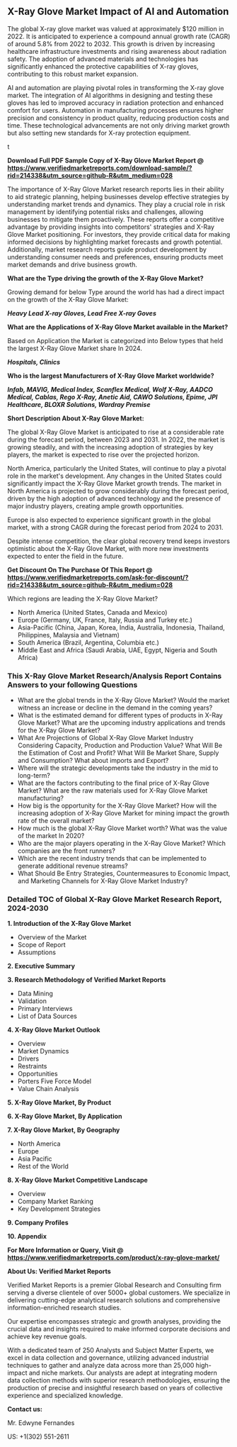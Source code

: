<h2>X-Ray Glove Market Impact of AI and Automation</h2><p>The global X-ray glove market was valued at approximately $120 million in 2022. It is anticipated to experience a compound annual growth rate (CAGR) of around 5.8% from 2022 to 2032. This growth is driven by increasing healthcare infrastructure investments and rising awareness about radiation safety. The adoption of advanced materials and technologies has significantly enhanced the protective capabilities of X-ray gloves, contributing to this robust market expansion.</p><p>AI and automation are playing pivotal roles in transforming the X-ray glove market. The integration of AI algorithms in designing and testing these gloves has led to improved accuracy in radiation protection and enhanced comfort for users. Automation in manufacturing processes ensures higher precision and consistency in product quality, reducing production costs and time. These technological advancements are not only driving market growth but also setting new standards for X-ray protection equipment.</p>t</p><p id="" class=""><strong>Download Full PDF Sample Copy of X-Ray Glove Market Report @ <a href="https://www.verifiedmarketreports.com/download-sample/?rid=214338&utm_source=github-R&utm_medium=028" target="_blank">https://www.verifiedmarketreports.com/download-sample/?rid=214338&utm_source=github-R&utm_medium=028</a></strong></p><p>The importance of&nbsp;X-Ray Glove Market research reports lies in their ability to aid strategic planning, helping businesses develop effective strategies by understanding market trends and dynamics. They play a crucial role in risk management by identifying potential risks and challenges, allowing businesses to mitigate them proactively. These reports offer a competitive advantage by providing insights into competitors' strategies and X-Ray Glove Market positioning. For investors, they provide critical data for making informed decisions by highlighting market forecasts and growth potential. Additionally, market research reports guide product development by understanding consumer needs and preferences, ensuring products meet market demands and drive business growth.</p><p><strong>What are the&nbsp;Type driving the growth of the X-Ray Glove Market?</strong></p><p id="" class="">Growing demand for below Type around the world has had a direct impact on the growth of the X-Ray Glove Market:</p><em><strong>Heavy Lead X-ray Gloves, Lead Free X-ray Goves</strong></em></p><strong>What are the&nbsp;Applications&nbsp;of X-Ray Glove Market available in the Market?</strong></p><p id="" class="">Based on Application the Market is categorized into Below types that held the largest X-Ray Glove Market share In 2024.</p><em><strong>Hospitals, Clinics</strong></em></p><strong>Who is the largest Manufacturers of X-Ray Glove Market worldwide?</strong></p><p><em><strong>Infab, MAVIG, Medical Index, Scanflex Medical, Wolf X-Ray, AADCO Medical, Cablas, Rego X-Ray, Anetic Aid, CAWO Solutions, Epime, JPI Healthcare, BLOXR Solutions, Wardray Premise</strong></em></p><p id="" class=""><strong>Short Description About X-Ray Glove Market:</strong></p><p>The global X-Ray Glove Market is anticipated to rise at a considerable rate during the forecast period, between 2023 and 2031. In 2022, the market is growing steadily, and with the increasing adoption of strategies by key players, the market is expected to rise over the projected horizon.</p><p>North America, particularly the United States, will continue to play a pivotal role in the market's development. Any changes in the United States could significantly impact the X-Ray Glove Market growth trends. The market in North America is projected to grow considerably during the forecast period, driven by the high adoption of advanced technology and the presence of major industry players, creating ample growth opportunities.</p><p>Europe is also expected to experience significant growth in the global market, with a strong CAGR during the forecast period from 2024 to 2031.</p><p>Despite intense competition, the clear global recovery trend keeps investors optimistic about the X-Ray Glove Market, with more new investments expected to enter the field in the future.</p><p id="" class=""><strong>Get Discount On The Purchase Of This Report @ <a href="https://www.verifiedmarketreports.com/ask-for-discount/?rid=214338&utm_source=github-R&utm_medium=028" target="_blank">https://www.verifiedmarketreports.com/ask-for-discount/?rid=214338&utm_source=github-R&utm_medium=028</a></strong></p>Which regions are leading the X-Ray Glove Market?</p><ul><li>North America (United States, Canada and Mexico)</li><li>Europe (Germany, UK, France, Italy, Russia and Turkey etc.)</li><li>Asia-Pacific (China, Japan, Korea, India, Australia, Indonesia, Thailand, Philippines, Malaysia and Vietnam)</li><li>South America (Brazil, Argentina, Columbia etc.)</li><li>Middle East and Africa (Saudi Arabia, UAE, Egypt, Nigeria and South Africa)</li></ul><h3 id="" class="">This X-Ray Glove Market Research/Analysis Report Contains Answers to your following Questions</h3><ul><li>What are the global trends in the X-Ray Glove Market? Would the market witness an increase or decline in the demand in the coming years?</li><li>What is the estimated demand for different types of products in X-Ray Glove Market? What are the upcoming industry applications and trends for the X-Ray Glove Market?</li><li>What Are Projections of Global X-Ray Glove Market Industry Considering Capacity, Production and Production Value? What Will Be the Estimation of Cost and Profit? What Will Be Market Share, Supply and Consumption? What about imports and Export?</li><li>Where will the strategic developments take the industry in the mid to long-term?</li><li>What are the factors contributing to the final price of X-Ray Glove Market? What are the raw materials used for X-Ray Glove Market manufacturing?</li><li>How big is the opportunity for the X-Ray Glove Market? How will the increasing adoption of X-Ray Glove Market for mining impact the growth rate of the overall market?</li><li>How much is the global X-Ray Glove Market worth? What was the value of the market In 2020?</li><li>Who are the major players operating in the X-Ray Glove Market? Which companies are the front runners?</li><li>Which are the recent industry trends that can be implemented to generate additional revenue streams?</li><li>What Should Be Entry Strategies, Countermeasures to Economic Impact, and Marketing Channels for X-Ray Glove Market Industry?</li></ul><h3 id="" class="">Detailed TOC of Global X-Ray Glove Market Research Report, 2024-2030</h3><p id="" class=""><strong>1. Introduction of the X-Ray Glove Market</strong></p><ul><li>Overview of the Market</li><li>Scope of Report</li><li>Assumptions</li></ul><p id="" class=""><strong>2. Executive Summary</strong></p><p id="" class=""><strong>3. Research Methodology of Verified Market Reports</strong></p><ul><li>Data Mining</li><li>Validation</li><li>Primary Interviews</li><li>List of Data Sources</li></ul><p id="" class=""><strong>4. X-Ray Glove Market Outlook</strong></p><ul><li>Overview</li><li>Market Dynamics</li><li>Drivers</li><li>Restraints</li><li>Opportunities</li><li>Porters Five Force Model</li><li>Value Chain Analysis</li></ul><p id="" class=""><strong>5. X-Ray Glove Market, By Product</strong></p><p id="" class=""><strong>6. X-Ray Glove Market, By Application</strong></p><p id="" class=""><strong>7. X-Ray Glove Market, By Geography</strong></p><ul><li>North America</li><li>Europe</li><li>Asia Pacific</li><li>Rest of the World</li></ul><p id="" class=""><strong>8. X-Ray Glove Market Competitive Landscape</strong></p><ul><li>Overview</li><li>Company Market Ranking</li><li>Key Development Strategies</li></ul><p id="" class=""><strong>9. Company Profiles</strong></p><p id="" class=""><strong>10. Appendix</strong></p><p id="" class=""><strong>For More Information or Query, Visit @ <a href="https://www.verifiedmarketreports.com/product/x-ray-glove-market/" target="_blank">https://www.verifiedmarketreports.com/product/x-ray-glove-market/</a></strong></p><p id="" class=""><strong>About Us: Verified Market Reports</strong></p><p id="" class="">Verified Market Reports is a premier Global Research and Consulting firm serving a diverse clientele of over 5000+ global customers. We specialize in delivering cutting-edge analytical research solutions and comprehensive information-enriched research studies.</p><p id="" class="">Our expertise encompasses strategic and growth analyses, providing the crucial data and insights required to make informed corporate decisions and achieve key revenue goals.</p><p id="" class="">With a dedicated team of 250 Analysts and Subject Matter Experts, we excel in data collection and governance, utilizing advanced industrial techniques to gather and analyze data across more than 25,000 high-impact and niche markets. Our analysts are adept at integrating modern data collection methods with superior research methodologies, ensuring the production of precise and insightful research based on years of collective experience and specialized knowledge.</p><p id="" class=""><strong>Contact us:</strong></p><p id="" class="">Mr. Edwyne Fernandes</p><p id="" class="">US: +1(302) 551-2611</p>